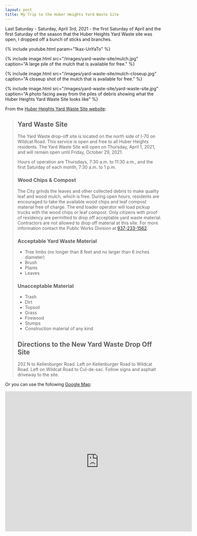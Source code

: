 ```yaml
---
layout: post
title: My Trip to the Huber Heights Yard Waste Site
---
```


Last Saturday - Saturday, April 3rd, 2021 - the first Saturday of April and the first Saturday of the season that the Huber Heights Yard Waste site was open, I dropped off a bunch of sticks and branches.

{% include youtube.html param="1kax-UnYaTo" %}

{% include image.html src="/images/yard-waste-site/mulch.jpg" caption="A large pile of the mulch that is available for free." %}

{% include image.html src="/images/yard-waste-site/mulch-closeup.jpg" caption="A closeup shot of the mulch that is available for free." %}

{% include image.html src="/images/yard-waste-site/yard-waste-site.jpg" caption="A photo facing away from the piles of debris showing what the Huber Heights Yard Waste Site looks like" %}


From the [Huber Heights Yard Waste Site website](https://www.hhoh.org/334/Yard-Waste-Site):

> ## Yard Waste Site
> 
> The Yard Waste drop-off site is located on the north side of I-70 on Wildcat Road. This service is open and free to all Huber Heights residents. The Yard Waste Site will open on Thursday, April 1, 2021, and will remain open until Friday, October 29, 2021. 
> 
> Hours of operation are Thursdays, 7:30 a.m. to 11:30 a.m., and the first Saturday of each month, 7:30 a.m. to 1 p.m. 
> 
> ### Wood Chips & Compost
> 
> The City grinds the leaves and other collected debris to make quality leaf and wood mulch, which is free. During open hours, residents are encouraged to take the available wood chips and leaf compost material free of charge. The end loader operator will load pickup trucks with the wood chips or leaf compost. Only citizens with proof of residency are permitted to drop off acceptable yard waste material. Contractors are not allowed to drop off material at this site. For more information contact the Public Works Division at [937-233-1562](tel:9372331562).
> 
> ### Acceptable Yard Waste Material
> 
> * Tree limbs (no longer than 8 feet and no larger than 6 inches diameter)
> * Brush
> * Plants
> * Leaves
> 
> ### Unacceptable Material
> 
> * Trash
> * Dirt
> * Topsoil
> * Grass
> * Firewood
> * Stumps
> * Construction material of any kind
> 
> ## Directions to the New Yard Waste Drop Off Site
> 
> 202 N to Kellenburger Road. Left on Kellenburger Road to Wildcat Road. Left on Wildcat Road to Cul-de-sac. Follow signs and asphalt driveway to the site.

Or you can use the following [Google Map](https://goo.gl/maps/ETowiD1fFh8gdUZWA):

<iframe src="https://www.google.com/maps/embed?pb=!1m21!1m12!1m3!1d7282.829507975018!2d-84.14498815996275!3d39.873059379611846!2m3!1f0!2f0!3f0!3m2!1i1024!2i768!4f13.1!4m6!3e2!4m0!4m3!3m2!1d39.8748709!2d-84.146902!5e0!3m2!1sen!2sus!4v1617645569089!5m2!1sen!2sus" width="600" height="450" style="border:0;" allowfullscreen="" loading="lazy"></iframe>